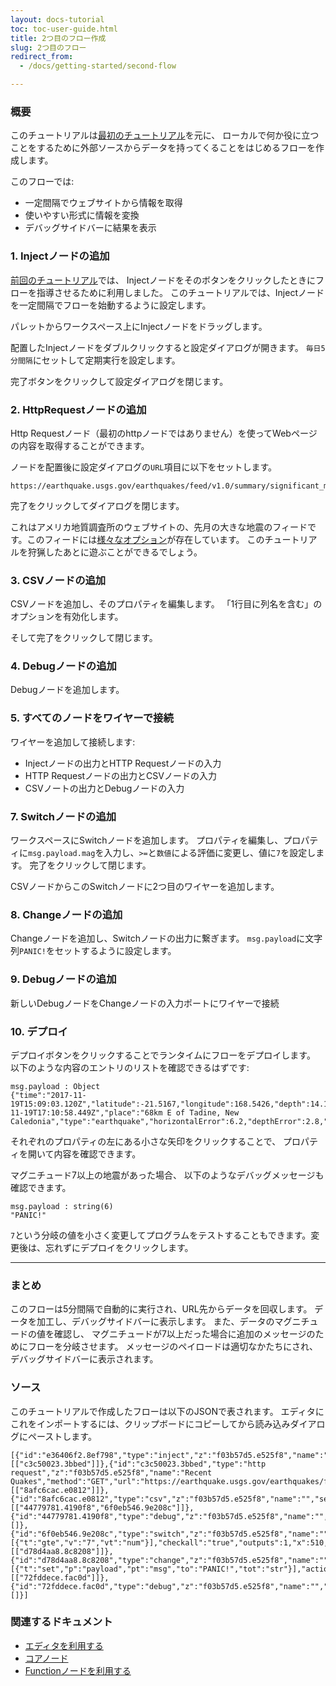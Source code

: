 ```yaml
---
layout: docs-tutorial
toc: toc-user-guide.html
title: 2つ目のフロー作成
slug: 2つ目のフロー
redirect_from:
  - /docs/getting-started/second-flow

---
```



### 概要

このチュートリアルは[最初のチュートリアル](first-flow)を元に、
ローカルで何か役に立つことをするために外部ソースからデータを持ってくることをはじめるフローを作成します。

このフローでは:

 - 一定間隔でウェブサイトから情報を取得
 - 使いやすい形式に情報を変換
 - デバッグサイドバーに結果を表示

### 1. Injectノードの追加

[前回のチュートリアル](first-flow)では、
Injectノードをそのボタンをクリックしたときにフローを指導させるために利用しました。
このチュートリアルでは、Injectノードを一定間隔でフローを始動するように設定します。

パレットからワークスペース上にInjectノードをドラッグします。

配置したInjectノードをダブルクリックすると設定ダイアログが開きます。
`毎日5分間隔`にセットして定期実行を設定します。

完了ボタンをクリックして設定ダイアログを閉じます。

### 2. HttpRequestノードの追加

Http Requestノード（最初のhttpノードではありません）を使ってWebページの内容を取得することができます。

ノードを配置後に設定ダイアログの`URL`項目に以下をセットします。

    https://earthquake.usgs.gov/earthquakes/feed/v1.0/summary/significant_month.csv

完了をクリックしてダイアログを閉じます。

これはアメリカ地質調査所のウェブサイトの、先月の大きな地震のフィードです。このフィードには[様々なオプション](https://earthquake.usgs.gov/earthquakes/feed/v1.0/csv.php)が存在しています。
このチュートリアルを狩猟したあとに遊ぶことができるでしょう。

### 3. CSVノードの追加

CSVノードを追加し、そのプロパティを編集します。
「1行目に列名を含む」のオプションを有効化します。

そして完了をクリックして閉じます。

### 4. Debugノードの追加

Debugノードを追加します。

### 5. すべてのノードをワイヤーで接続

ワイヤーを追加して接続します:

  - Injectノードの出力とHTTP Requestノードの入力
  - HTTP Requestノードの出力とCSVノードの入力
  - CSVノートの出力とDebugノードの入力

### 7. Switchノードの追加

ワークスペースにSwitchノードを追加します。
プロパティを編集し、プロパティに`msg.payload.mag`を入力し、`>=`と`数値`による評価に変更し、値に`7`を設定します。
完了をクリックして閉じます。

CSVノードからこのSwitchノードに2つ目のワイヤーを追加します。

### 8. Changeノードの追加

Changeノードを追加し、Switchノードの出力に繋ぎます。
`msg.payload`に文字列`PANIC!`をセットするように設定します。

### 9. Debugノードの追加

新しいDebugノードをChangeノードの入力ポートにワイヤーで接続

### 10. デプロイ

デプロイボタンをクリックすることでランタイムにフローをデプロイします。
以下のような内容のエントリのリストを確認できるはずです:

    msg.payload : Object
    {"time":"2017-11-19T15:09:03.120Z","latitude":-21.5167,"longitude":168.5426,"depth":14.19,"mag":6.6,"magType":"mww","gap":21,"dmin":0.478,"rms":0.86,"net":"us","id":"us2000brgk","updated":"2017-11-19T17:10:58.449Z","place":"68km E of Tadine, New Caledonia","type":"earthquake","horizontalError":6.2,"depthError":2.8,"magError":0.037,"magNst":72,"status":"reviewed","locationSource":"us","magSource":"us"}

それぞれのプロパティの左にある小さな矢印をクリックすることで、
プロパティを開いて内容を確認できます。

マグニチュード7以上の地震があった場合、
以下のようなデバッグメッセージも確認できます。

    msg.payload : string(6)
    "PANIC!"

`7`という分岐の値を小さく変更してプログラムをテストすることもできます。変更後は、忘れずにデプロイをクリックします。
***

### まとめ

このフローは5分間隔で自動的に実行され、URL先からデータを回収します。
データを加工し、デバッグサイドバーに表示します。
また、データのマグニチュードの値を確認し、
マグニチュードが7以上だった場合に追加のメッセージのためにフローを分岐させます。
メッセージのペイロードは適切なかたちにされ、デバッグサイドバーに表示されます。


### ソース

このチュートリアルで作成したフローは以下のJSONで表されます。
エディタにこれをインポートするには、クリップボードにコピーしてから読み込みダイアログにペーストします。

    [{"id":"e36406f2.8ef798","type":"inject","z":"f03b57d5.e525f8","name":"","topic":"","payload":"","payloadType":"str","repeat":"300","crontab":"","once":false,"x":130,"y":900,"wires":[["c3c50023.3bbed"]]},{"id":"c3c50023.3bbed","type":"http request","z":"f03b57d5.e525f8","name":"Recent Quakes","method":"GET","url":"https://earthquake.usgs.gov/earthquakes/feed/v1.0/summary/significant_month.csv","tls":"","x":300,"y":900,"wires":[["8afc6cac.e0812"]]},{"id":"8afc6cac.e0812","type":"csv","z":"f03b57d5.e525f8","name":"","sep":",","hdrin":true,"hdrout":"","multi":"one","ret":"\\n","temp":"","x":470,"y":900,"wires":[["44779781.4190f8","6f0eb546.9e208c"]]},{"id":"44779781.4190f8","type":"debug","z":"f03b57d5.e525f8","name":"","active":true,"complete":false,"x":630,"y":900,"wires":[]},{"id":"6f0eb546.9e208c","type":"switch","z":"f03b57d5.e525f8","name":"","property":"payload.mag","propertyType":"msg","rules":[{"t":"gte","v":"7","vt":"num"}],"checkall":"true","outputs":1,"x":510,"y":960,"wires":[["d78d4aa8.8c8208"]]},{"id":"d78d4aa8.8c8208","type":"change","z":"f03b57d5.e525f8","name":"","rules":[{"t":"set","p":"payload","pt":"msg","to":"PANIC!","tot":"str"}],"action":"","property":"","from":"","to":"","reg":false,"x":650,"y":1020,"wires":[["72fddece.fac0d"]]},{"id":"72fddece.fac0d","type":"debug","z":"f03b57d5.e525f8","name":"","active":true,"complete":false,"x":750,"y":960,"wires":[]}]

### 関連するドキュメント

 - [エディタを利用する](/docs/user-guide/editor/)
 - [コアノード](/docs/user-guide/nodes)
 - [Functionノードを利用する](/docs/user-guide/writing-functions)

